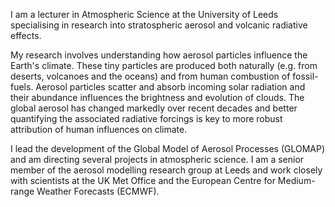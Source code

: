 I am a lecturer in Atmospheric Science at the University of Leeds specialising in research into stratospheric aerosol and volcanic radiative effects. 

My research involves understanding how aerosol particles influence the Earth's climate. These tiny particles are produced both naturally (e.g. from deserts, volcanoes and the oceans) and from human combustion of fossil-fuels. Aerosol particles scatter and absorb incoming solar radiation and their abundance influences the brightness and evolution of clouds. The global aerosol has changed markedly over recent decades and better quantifying the associated radiative forcings is key to more robust attribution of human influences on climate. 

I lead the development of the Global Model of Aerosol Processes (GLOMAP) and am directing several projects in atmospheric science. I am a senior member of the aerosol modelling research group at Leeds and work closely with scientists at the UK Met Office and the European Centre for Medium-range Weather Forecasts (ECMWF).
<!---
amtgwm/amtgwm is a ✨ special ✨ repository because its `README.md` (this file) appears on your GitHub profile.
You can click the Preview link to take a look at your changes.
--->
